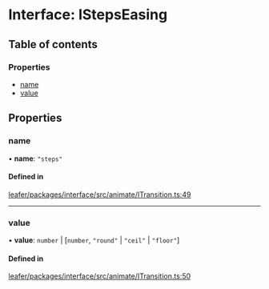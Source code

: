 # Interface: IStepsEasing

## Table of contents

### Properties

- [name](IStepsEasing.md#name)
- [value](IStepsEasing.md#value)

## Properties

### name

• **name**: ``"steps"``

#### Defined in

[leafer/packages/interface/src/animate/ITransition.ts:49](https://github.com/leaferjs/leafer/blob/c7e50b8/packages/interface/src/animate/ITransition.ts#L49)

___

### value

• **value**: `number` \| [`number`, ``"round"`` \| ``"ceil"`` \| ``"floor"``]

#### Defined in

[leafer/packages/interface/src/animate/ITransition.ts:50](https://github.com/leaferjs/leafer/blob/c7e50b8/packages/interface/src/animate/ITransition.ts#L50)
